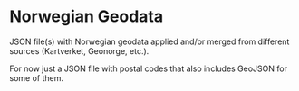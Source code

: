 # Norwegian Geodata

JSON file(s) with Norwegian geodata applied and/or merged from different sources (Kartverket, Geonorge, etc.).

For now just a JSON file with postal codes that also includes GeoJSON for some of them.
